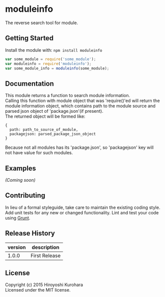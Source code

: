 # moduleinfo

The reverse search tool for module.

## Getting Started
Install the module with: `npm install moduleinfo`

```javascript
var some_module = require('some_module');
var moduleinfo = require('moduleinfo');
var some_module_info = moduleinfo(some_module);
```

## Documentation
This module returns a function to search module information.  
Calling this function with module object that was 'require()'ed will return the module information object, which contains path to the module source and parsed json object of 'package.json'(if present).  
The returned object will be formed like:  
```
{
  path: path_to_source_of_module,
  packagejson: parsed_package_json_object
}
```

Because not all modules has its 'package.json', so 'packagejson' key will not have value for such modules.

## Examples
_(Coming soon)_

## Contributing
In lieu of a formal styleguide, take care to maintain the existing coding style. Add unit tests for any new or changed functionality. Lint and test your code using [Grunt](http://gruntjs.com/).

## Release History

| version | description   |
|---------|---------------|
| 1.0.0   | First Release |

## License
Copyright (c) 2015 Hiroyoshi Kurohara  
Licensed under the MIT license.

